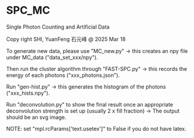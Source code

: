 # SPC_MC
Single Photon Counting and Artificial Data



Copy right SHI, YuanFeng  石元峰 
@ 2025 Mar 18



To generate new data, please use "MC_new.py" -> this creates an npy file under MC_data ("data_set_xxx/npy").

Then run the cluster algorithm through "FAST-SPC.py" -> this records the energy of each photons ("xxx_photons.json").

Run "gen-hist.py" -> this generates the histogram of the photons ("xxx_hists.npy").

Run "deconvolution.py" to show the final result once an appropriate deconvolution strength is set up (usually 2 x fill fraction) -> The output should be an svg image. 

NOTE: set "mpl.rcParams['text.usetex']" to False if you do not have latex.



